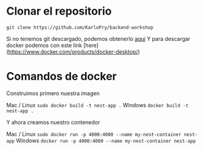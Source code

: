 # Clonar el repositorio

`git clone https://github.com/KarloPry/backend-workshop`

Si no tenemos git descargado, podemos obtenerlo [aqui](https://git-scm.com/downloads)
Y para descargar docker podemos con este link [here] (https://www.docker.com/products/docker-desktop/)

# Comandos de docker

Construimos primero nuestra imagen

Mac / Linux
`sudo docker build -t nest-app .`
Windows
`docker build -t nest-app .`

Y ahora creamos nuestro contenedor

Mac / Linux
`sudo docker run -p 4000:4000 --name my-nest-container nest-app`
Windows
`docker run -p 4000:4000 --name my-nest-container nest-app`


